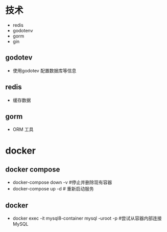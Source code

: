 

# 技术
 - redis
 - godotenv
 - gorm
 - gin

 ## godotev
 - 使用godotev 配置数据库等信息

 ## redis
 - 缓存数据

 ## gorm
 - ORM 工具

# docker

## docker compose
- docker-compose down -v  #停止并删除现有容器
- docker-compose up -d  # 重新启动服务

## docker
- docker exec -it mysql8-container mysql -uroot -p  #尝试从容器内部连接MySQL
